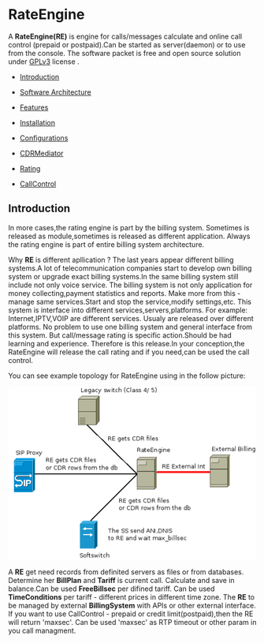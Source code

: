 # RateEngine

  A **RateEngine(RE)** is engine for calls/messages calculate and 
online call control (prepaid or postpaid).Can be started as server(daemon) or to use from the console.
The software packet is free and open source solution under [GPLv3](https://opensource.org/licenses/GPL-3.0) license .

* [Introduction](#Introduction)

* [Software Architecture](doc/arch.md)

* [Features](doc/features.md)

* [Installation](doc/install.md)

* [Configurations](doc/config.md)

* [CDRMediator](doc/cdrm.md)

* [Rating](doc/rating.md)

* [CallControl](doc/call_control.md)


## Introduction

  In more cases,the rating engine is part by the billing system.
Sometimes is released as module,sometimes is released as different application.
Always the rating engine is part of entire billing system architecture.
 
  Why **RE** is different apllication ?
The last years appear different billing systems.A lot of telecommunication companies start to develop
own billing system or upgrade exact billing systems.In the same billing system still include not only voice service.
The billing system is not only application for money collecting,payment statistics and reports.
Make more from this - manage same services.Start and stop the service,modify settings,etc.
This system is interface into different services,servers,platforms.
For example: Internet,IPTV,VOIP are different services. Usualy are released over different platforms.
No problem to use one billing system and general interface from this system.
But call/message rating is specific action.Should be had learning and experience.
Therefore is this release.In your conception,the RateEngine will release the call rating and if you need,can be used the call control.

You can see example topology for RateEngine using in the follow picture:

![](doc/png/RateEngine_v2.png)

  A **RE** get need records from definited servers as files or from databases.
Determine her **BillPlan** and **Tariff** is current call.
Calculate and save in balance.Can be used **FreeBillsec** per difined tariff.
Can be used **TimeConditions** per tariff - different prices in different time zone.
The **RE** to be managed by external **BillingSystem** with APIs or other external interface.
If you want to use CallControl - prepaid or credit limit(postpaid),then the RE will return 'maxsec'.
Can be used 'maxsec' as RTP timeout or other param in you call managment.

